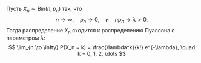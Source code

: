 
Пусть $X_n \sim \mathrm{Bin}(n, p_n)$ так, что 
$$
n \to \infty, \quad p_n \to 0, \quad \text{и} \quad n p_n \to \lambda > 0.
$$
Тогда распределение $X_n$ сходится к распределению Пуассона с параметром $\lambda$:
$$
\lim_{n \to \infty} P(X_n = k) = \frac{\lambda^k}{k!} e^{-\lambda}, \quad k = 0, 1, 2, \dots
$$
